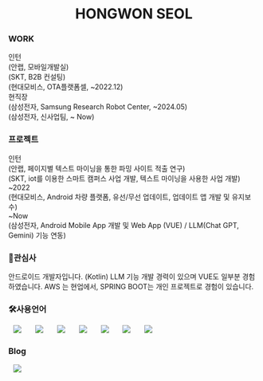 <!--
**hwseol/hwseol** is a ✨ _special_ ✨ repository because its `README.md` (this file) appears on your GitHub profile.

Here are some ideas to get you started:

- 🔭 I’m currently working on ...
- 🌱 I’m currently learning ...
- 👯 I’m looking to collaborate on ...
- 🤔 I’m looking for help with ...
- 💬 Ask me about ...
- 📫 How to reach me: ...
- 😄 Pronouns: ...
- ⚡ Fun fact: ...
-->
<h1 align="center">HONGWON SEOL</h1>

<h3>WORK</h3>
인턴<br>
(안랩, 모바일개발실)<br>
(SKT, B2B 컨설팅)<br>
(현대모비스, OTA플랫폼셀, ~2022.12)<br>
현직장<br>
(삼성전자, Samsung Research Robot Center, ~2024.05)<br>
(삼성전자, 신사업팀, ~ Now)<br>

<h3>프로젝트</h3>
인턴<br>
(안랩, 페이지별 텍스트 마이닝을 통한 파밍 사이트 적출 연구)<br>
(SKT, iot를 이용한 스마트 캠퍼스 사업 개발, 텍스트 마이닝을 사용한 사업 개발)<br>
~2022 <br>
(현대모비스, Android 차량 플랫폼, 유선/무선 업데이트, 업데이트 앱 개발 및 유지보수)<br>
~Now <br>
(삼성전자, Android Mobile App 개발 및 Web App (VUE) / LLM(Chat GPT, Gemini) 기능 연동)<br>

<h3>🤗관심사</h3>
안드로이드 개발자입니다. (Kotlin)
LLM 기능 개발 경력이 있으며 VUE도 일부분 경험 하였습니다.
AWS 는 현업에서, SPRING BOOT는 개인 프로젝트로 경험이 있습니다.

<h3>🛠사용언어</h3>
<div>
<img src="https://img.shields.io/badge/Kotlin-0095D5?style=flat-square&logo=Kotlin&logoColor=white" style="height : auto; margin-left : 10px; margin-right : 10px;"/></a>&nbsp;
<img src="https://img.shields.io/badge/JavaScript-F7DF1E?style=flat-square&logo=JavaScript&logoColor=white" style="height : auto; margin-left : 10px; margin-right : 10px;"/></a>&nbsp;
<img src="https://img.shields.io/badge/스프링부트-6DB33F?style=flat-square&logo=Spring&logoColor=white" style="height : auto; margin-left : 10px; margin-right : 10px;"/></a>&nbsp;
<img src="https://img.shields.io/badge/ChatGPT-74AA9C?style=flat-square&logo=openai&logoColor=white" style="height : auto; margin-left : 10px; margin-right : 10px;"/></a>&nbsp;
<img src="https://img.shields.io/badge/Gemini-0077FF?style=flat-square&logo=google-gemini&logoColor=white" style="height : auto; margin-left : 10px; margin-right : 10px;"/></a>&nbsp;
<img src="https://img.shields.io/badge/Git-F05032?style=flat-square&logo=Git&logoColor=white" style="height : auto; margin-left : 10px; margin-right : 10px;"/></a>&nbsp;
<img src="https://img.shields.io/badge/AWS-232F3E?style=flat-square&logo=Amazon-AWS&logoColor=white" style="height : auto; margin-left : 10px; margin-right : 10px;"/></a>&nbsp;
</div>

<h3>Blog</h3>
<a href="https://blog.naver.com/conandoyle3">
    <img src="http://img.shields.io/badge/Tech Blog-00D182?style=flat&logo=Emby&logoColor=white&link=https://velog.io/@987412563"
        style="height : auto; margin-left : 10px; margin-right : 10px;"/>
</a>
